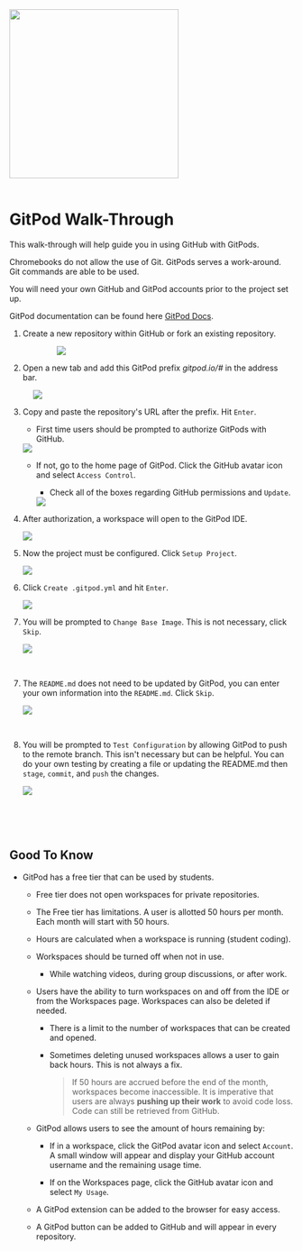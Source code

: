 <img src="../assets/code-diff-logo.png" style="width:300px; height: auto;">

<br>
<br>

# GitPod Walk-Through

This walk-through will help guide you in using GitHub with GitPods. 

Chromebooks do not allow the use of Git. GitPods serves a work-around. Git commands are able to be used. 

You will need your own GitHub and GitPod accounts prior to the project set up. 

GitPod documentation can be found here [GitPod Docs](https://www.gitpod.io/docs/).

1. Create a new repository within GitHub or fork an existing repository.

<img src="../assets/step-1.PNG" style="margin-left:6em;">

<br>

2. Open a new tab and add this GitPod prefix *gitpod.io/#* in the address bar.

<img src="../assets/step-2.PNG" style="margin-left:3em;">

<br>

3. Copy and paste the repository's URL after the prefix. Hit `Enter`.

    - First time users should be prompted to authorize GitPods with GitHub.

    <img src="https://cdn-images-1.medium.com/max/5692/1*K8cn3G30eQouKmWQb228LQ.png">

    <br>

    - If not, go to the home page of GitPod. Click the GitHub avatar icon and select `Access Control`.

        - Check all of the boxes regarding GitHub permissions and `Update`.

        <img src="https://user-images.githubusercontent.com/27290320/66707828-caac4e80-ed4f-11e9-8b95-d9c4f621be27.png">

        <br>

3. After authorization, a workspace will open to the GitPod IDE.

    <img src="https://www.gitpod.io/static/disposable-886b4a0b468b6e119c4565fde44dad0d.jpg">

    <br>

4. Now the project must be configured. Click `Setup Project`.

    <img src="../assets/step-5.PNG">

    <br>

5. Click `Create .gitpod.yml` and hit `Enter`.

    <img src="../assets/step-6a.PNG">

    <br>

6. You will be prompted to `Change Base Image`. This is not necessary, click `Skip`.

    <img src="../assets/step-7.PNG">

<br>

7. The `README.md` does not need to be updated by GitPod, you can enter your own information into the `README.md`. Click `Skip`.

    <img src="../assets/step-8.PNG">

<br>

8. You will be prompted to `Test Configuration` by allowing GitPod to push to the remote branch. This isn't necessary but can be helpful. You can do your own testing by creating a file or updating the README.md then `stage`, `commit`, and `push` the changes.

    <img src="../assets/step-9.PNG">

<br>

<br>
<br>

## Good To Know

- GitPod has a free tier that can be used by students.

    - Free tier does not open workspaces for private repositories.

    - The Free tier has limitations. A user is allotted 50 hours per month. Each month will start with 50 hours. 

    - Hours are calculated when a workspace is running (student coding).

    - Workspaces should be turned off when not in use. 

        - While watching videos, during group discussions, or after work.

    - Users have the ability to turn workspaces on and off from the IDE or from the Workspaces page. Workspaces can also be deleted if needed. 

        - There is a limit to the number of workspaces that can be created and opened. 

        - Sometimes deleting unused workspaces allows a user to gain back hours. This is not always a fix.

            > If 50 hours are accrued before the end of the month, workspaces become inaccessible. It is imperative that users are always **pushing up their work** to avoid code loss. Code can still be retrieved from GitHub.

    - GitPod allows users to see the amount of hours remaining by:

        - If in a workspace, click the GitPod avatar icon and select `Account`. A small window will appear and display your GitHub account username and the remaining usage time. 

        - If on the Workspaces page, click the GitHub avatar icon and select `My Usage`.

    - A GitPod extension can be added to the browser for easy access. 

    - A GitPod button can be added to GitHub and will appear in every repository. 
         




